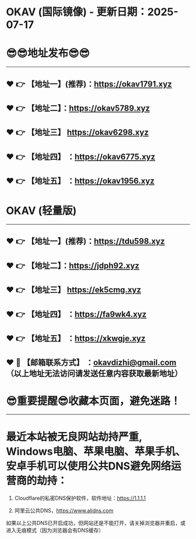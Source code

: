 # OKAV (国际镜像) - 更新日期：2025-07-17
:sunglasses::sunglasses:地址发布:sunglasses::sunglasses:
==
------
:heart: :point_right: 【地址一】(推荐)：https://okav1791.xyz
------
:heart: :point_right: 【地址二】：https://okav5789.xyz
------
:heart: :point_right: 【地址三】 https://okav6298.xyz
-----
:heart: :point_right: 【地址四】 ：https://okav6775.xyz
------
:heart: :point_right: 【地址五】 ：https://okav1956.xyz
------
# OKAV (轻量版)
------
:heart: :point_right: 【地址一】(推荐)：https://tdu598.xyz
------
:heart: :point_right: 【地址二】：https://jdph92.xyz
------
:heart: :point_right: 【地址三】 https://ek5cmg.xyz
-----
:heart: :point_right: 【地址四】 ：https://fa9wk4.xyz
------
:heart: :point_right: 【地址五】 ：https://xkwgje.xyz
------------
:heart: :e-mail: 【邮箱联系方式】 ：okavdizhi@gmail.com （以上地址无法访问请发送任意内容获取最新地址）
------
:sunglasses:重要提醒:sunglasses:收藏本页面，避免迷路！
==
------
最近本站被无良网站劫持严重, Windows电脑、苹果电脑、苹果手机、安卓手机可以使用公共DNS避免网络运营商的劫持：
==

1. Cloudflare的私密DNS保护软件，软件地址：https://1.1.1.1

2. 阿里云公共DNS，https://www.alidns.com

如果以上公共DNS已开启成功，但网站还是不能打开，请关掉浏览器并重启，或进入无痕模式（因为浏览器会有DNS缓存）
